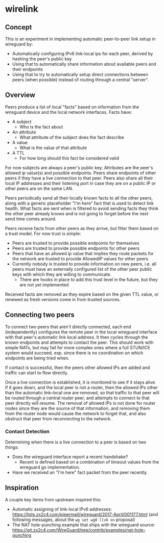 # wirelink

## Concept

This is an experiment in implementing automatic peer-to-peer link setup in
wireguard by:

* Automatically configuring IPv6 link-local ips for each peer, derived by
  hashing the peer's public key
* Using that to automatically share information about available peers and their
  endpoints
* Using that to try to automatically setup direct connections between peers
  (when possible) instead of routing through a central "server".

## Overview

Peers produce a list of local "facts" based on information from the
wireguard device and the local network interfaces.  Facts have:

* A subject
  * Who is the fact about
* An attribute
  * What attribute of the subject does the fact describe
* A value
  * What is the value of that attribute
* A TTL
  * For how long should this fact be considered valid

For now subjects are always a peer's public key. Attributes are the peer's
allowed ip value(s) and possible endpoints. Peers share endpoints of other
peers if they have a live connection to that peer. Peers also share all their
local IP addresses and their listening port in case they are on a public IP or
other peers are on the same LAN.

Peers periodically send all their locally known facts to all the other peers,
along with a generic placeholder "I'm here" fact that is used to detect link
health. What facts are sent when is filtered to avoid sending facts they think
the other peer already knows and is not going to forget before the next send
time comes around.

Peers receive facts from other peers as they arrive, but filter them based on a
trust model. For now trust is simple:

* Peers are trusted to provide possible endpoints for themselves
* Peers are trusted to provide possible endpoints for other peers
* Peers that have an allowed ip value that implies they route packets for the
  network are trusted to provide AllowedIP values for other peers
* Currently nobody is trusted to provide information on new peers, i.e. all
  peers must have an externally configured list of the other peer public keys
  with which they are willing to communicate.
  * There are hooks in place to add this trust level in the future, but they
    are not yet implemented

Received facts are removed as they expire based on the given TTL value, or
renewed as fresh versions come in from trusted sources.

## Connecting two peers

To connect two peers that aren't directly connected, each end (independently)
configures the remote peer in the local wireguard interface with that peer's
automatic link local address. It then cycles through the known endpoints and
attempts to contact the peer. This should work with simple NATs, but may fail
for more complex ones where a full STUN/ICE system would succeed, esp. since
there is no coordination on which endpoints are being tried when.

If contact is successful, then the peers other allowed IPs are added and
traffic can start to flow directly.

Once a live connection is established, it is monitored to see if it stays
alive. If it goes down, and the local peer is not a router, then the allowed
IPs other than the automatic link-local one are removed, so that traffic to
that peer will be routed through a central router peer, and attempts to connect
to that peer directly will resume. The removal of allowed IPs is not done for
router nodes since they are the source of that information, and removing them
from the router node would cause the network to forget that, and also obstruct
that peer from reconnecting to the network.

### Contact Detection

Determining when there is a live connection to a peer is based on two things:

* Does the wireguard interface report a recent handshake?
  * Recent is defined based on a combination of timeout values from the
    wireguard go implementation.
* Have we received an "I'm here" fact packet from the peer recently.

## Inspiration

A couple key items from upstream inspired this:

* Automatic assigning of link-local IPv6 addresses:
  https://lists.zx2c4.com/pipermail/wireguard/2017-April/001177.html
  (and following messages, about the `wg set wg0 llv6 on` proposal)
* The NAT hole-punching example that ships with the wireguard source:
  https://git.zx2c4.com/WireGuard/tree/contrib/examples/nat-hole-punching
